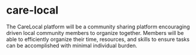 # care-local

The CareLocal platform will be a community sharing platform encouraging driven local community members to organize together.  Members will be able to efficiently organize their time, resources, and skills to ensure tasks can be accomplished with minimal individual burden. 
